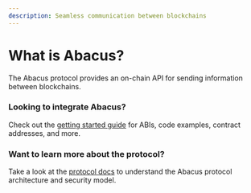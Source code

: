 ```yaml
---
description: Seamless communication between blockchains
---
```


# What is Abacus?

The Abacus protocol provides an on-chain API for sending information between blockchains.

### Looking to integrate Abacus?

Check out the [getting started guide](developers/getting-started.md) for ABIs, code examples, contract addresses, and more.

### Want to learn more about the protocol?

Take a look at the [protocol docs](protocol/overview.md) to understand the Abacus protocol architecture and security model.

